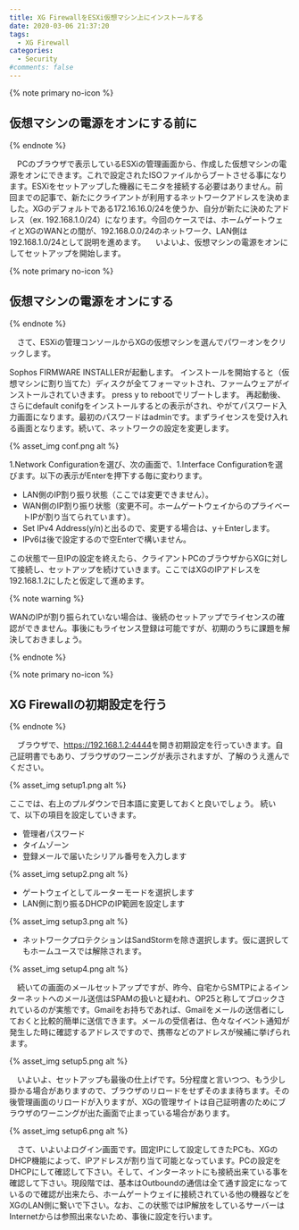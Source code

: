 ```yaml
---
title: XG FirewallをESXi仮想マシン上にインストールする
date: 2020-03-06 21:37:20
tags:
  - XG Firewall
categories:
  - Security
#comments: false
---
```

{% note primary no-icon %}

## 仮想マシンの電源をオンにする前に

{% endnote %}

　PCのブラウザで表示しているESXiの管理画面から、作成した仮想マシンの電源をオンにできます。これで設定されたISOファイルからブートさせる事になります。ESXiをセットアップした機器にモニタを接続する必要はありません。前回までの記事で、新たにクライアントが利用するネットワークアドレスを決めました。XGのデフォルトである172.16.16.0/24を使うか、自分が新たに決めたアドレス（ex. 192.168.1.0/24）になります。今回のケースでは、ホームゲートウェイとXGのWANとの間が、192.168.0.0/24のネットワーク、LAN側は192.168.1.0/24として説明を進めます。
　いよいよ、仮想マシンの電源をオンにしてセットアップを開始します。
<!-- more -->

{% note primary no-icon %}

## 仮想マシンの電源をオンにする

{% endnote %}

　さて、ESXiの管理コンソールからXGの仮想マシンを選んでパワーオンをクリックします。

Sophos FIRMWARE INSTALLERが起動します。
インストールを開始すると（仮想マシンに割り当てた）ディスクが全てフォーマットされ、ファームウェアがインストールされていきます。
press y to rebootでリブートします。
再起動後、さらにdefault conifgをインストールするとの表示がされ、やがてパスワード入力画面になります。最初のパスワードはadminです。まずライセンスを受け入れる画面となります。続いて、ネットワークの設定を変更します。

{% asset_img conf.png alt %}

1.Network Configurationを選び、次の画面で、1.Interface Configurationを選びます。以下の表示がEnterを押下する毎に変わります。

- LAN側のIP割り振り状態（ここでは変更できません）。
- WAN側のIP割り振り状態（変更不可。ホームゲートウェイからのプライベートIPが割り当てられています）。
- Set IPv4 Address(y/n)と出るので、変更する場合は、y＋Enterします。
- IPv6は後で設定するので空Enterで構いません。
  
この状態で一旦IPの設定を終えたら、クライアントPCのブラウザからXGに対して接続し、セットアップを続けていきます。ここではXGのIPアドレスを192.168.1.2にしたと仮定して進めます。

  {% note warning %}

  WANのIPが割り振られていない場合は、後続のセットアップでライセンスの確認ができません。事後にもライセンス登録は可能ですが、初期のうちに課題を解決しておきましょう。

  {% endnote %}

{% note primary no-icon %}

## XG Firewallの初期設定を行う

{% endnote %}

　ブラウザで、<https://192.168.1.2:4444>を開き初期設定を行っていきます。自己証明書でもあり、ブラウザのワーニングが表示されますが、了解のうえ進んでください。

{% asset_img setup1.png alt %}

 ここでは、右上のプルダウンで日本語に変更しておくと良いでしょう。
 続いて、以下の項目を設定していきます。

- 管理者パスワード
- タイムゾーン
- 登録メールで届いたシリアル番号を入力します

{% asset_img setup2.png alt %}

- ゲートウェイとしてルーターモードを選択します
- LAN側に割り振るDHCPのIP範囲を設定します

{% asset_img setup3.png alt %}

- ネットワークプロテクションはSandStormを除き選択します。仮に選択してもホームユースでは解除されます。
  
{% asset_img setup4.png alt %}
  
　続いての画面のメールセットアップですが、昨今、自宅からSMTPによるインターネットへのメール送信はSPAMの扱いと疑われ、OP25と称してブロックされているのが実態です。Gmailをお持ちであれば、Gmailをメールの送信者にしておくと比較的簡単に送信できます。メールの受信者は、色々なイベント通知が発生した時に確認するアドレスですので、携帯などのアドレスが候補に挙げられます。

{% asset_img setup5.png alt %}

 　いよいよ、セットアップも最後の仕上げです。5分程度と言いつつ、もう少し掛かる場合がありますので、ブラウザのリロードをせずそのまま待ちます。その後管理画面のリロードが入りますが、XGの管理サイトは自己証明書のためにブラウザのワーニングが出た画面で止まっている場合があります。

{% asset_img setup6.png alt %}

 　さて、いよいよログイン画面です。固定IPにして設定してきたPCも、XGのDHCP機能によって、IPアドレスが割り当て可能となっています。PCの設定をDHCPにして確認して下さい。そして、インターネットにも接続出来ている事を確認して下さい。現段階では、基本はOutboundの通信は全て通す設定になっているので確認が出来たら、ホームゲートウェイに接続されている他の機器などをXGのLAN側に繋いで下さい。なお、この状態ではIP解放をしているサーバーはInternetからは参照出来ないため、事後に設定を行います。
